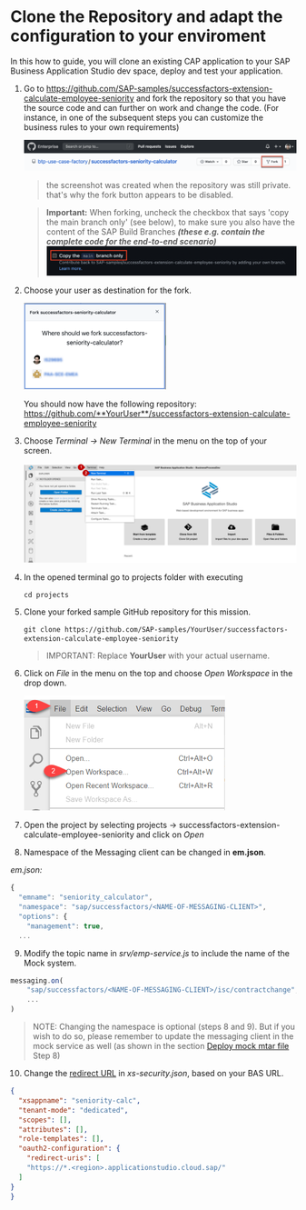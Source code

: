 # Clone the Repository and adapt the configuration to your enviroment

In this how to guide, you will clone an existing CAP application to your SAP Business Application Studio dev space, deploy and test your application.

1. Go to <https://github.com/SAP-samples/successfactors-extension-calculate-employee-seniority> and fork the repository so that you have the source code and can further on work and change the code. (For instance, in one of the subsequent steps you can customize the business rules to your own requirements)

    ![Fork Repo](./images/fork-repo.png)

    > the screenshot was created when the repository was still private. that's why the fork button appears to be disabled.

    > **Important:**
    When forking, uncheck the checkbox that says 'copy the main branch only' (see below), to make sure you also have the content of the SAP Build Branches ***(these e.g. contain the complete code for the end-to-end scenario)***
    ![Fork Repo not only main branch](./images/fork-repo-not-only-main-branch.png)

2. Choose your user as destination for the fork. 

    <img src="./images/fork-repo-user.png" alt="Choose user for fork" width="250">


    You should now have the following repository: https://github.com/**YourUser**/successfactors-extension-calculate-employee-seniority 

3.	Choose *Terminal -> New Terminal* in the menu on the top of your screen.

    ![Open Terminal](./images/dev-cap-app-5.png)
 
4. In the opened terminal go to projects folder with executing
   
   ``` 
   cd projects
   ``` 

5. Clone your forked sample GitHub repository for this mission. 

    ```
    git clone https://github.com/SAP-samples/YourUser/successfactors-extension-calculate-employee-seniority
    ```

    > IMPORTANT: Replace **YourUser** with your actual username. 

6.	Click on *File* in the menu on the top and choose *Open Workspace* in the drop down.

    ![Open Workspace](./images/dev-cap-app-7.png)
 
7.	Open the project by selecting projects -> successfactors-extension-calculate-employee-seniority and click on *Open*

8. Namespace of the Messaging client can be changed in **em.json**.

_em.json:_
```js
{
  "emname": "seniority_calculator",
  "namespace": "sap/successfactors/<NAME-OF-MESSAGING-CLIENT>",
  "options": {
    "management": true,
  ...
```

9. Modify the topic name in *srv/emp-service.js* to include the name of the Mock system.


```js
messaging.on(
    "sap/successfactors/<NAME-OF-MESSAGING-CLIENT>/isc/contractchange",
    ...
)
```

> NOTE: Changing the namespace is optional (steps 8 and 9). But if you wish to do so, please remember to update the messaging client in the mock service as well (as shown in the section [Deploy mock mtar file](https://github.com/SAP-samples/successfactors-extension-calculate-employee-seniority/blob/mission/11-MockSfsfDeployment/Readme.md#deploy-mtar-file) Step 8)

10. Change the [redirect URL](https://github.com/SAP-samples/successfactors-extension-calculate-employee-seniority/blob/main/xs-security.json#L9) in *xs-security.json*, based on your BAS URL.

```json
{
  "xsappname": "seniority-calc",
  "tenant-mode": "dedicated",
  "scopes": [],
  "attributes": [],
  "role-templates": [],
  "oauth2-configuration": {
    "redirect-uris": [
    "https://*.<region>.applicationstudio.cloud.sap/"
  ]
}
}
```
